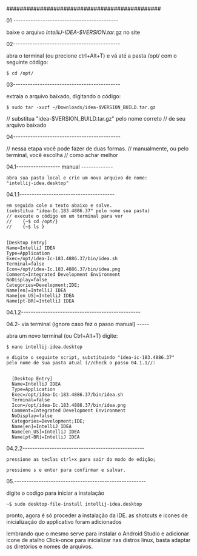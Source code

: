 ##############################################

01 -------------------------------------------

  baixe o arquivo *IntelliJ-IDEA-$VERSION.tar*.gz no site
  
02--------------------------------------------

  abra o terminal (ou precione ctrl+Alt+T)
  e vá até a pasta /opt/  com o seguinte código:
  
    $ cd /opt/
    
03--------------------------------------------

  extraia o arquivo baixado, digitando o código:
  
    $ sudo tar -xvzf ~/Downloads/idea-$VERSION_BUILD.tar.gz
  
  // substitua "idea-$VERSION_BUILD.tar.gz" pelo nome correto
  // de seu arquivo baixado
  
04--------------------------------------------

  // nessa etapa você pode fazer de duas formas.
  // manualmente, ou pelo terminal, você escolha
  // como achar melhor
  
  04.1------------------ manual -------------
  
    abra sua pasta local e crie um novo arquivo de nome:
    "intellij-idea.desktop"
    
  04.1.1---------------------------------------
  
    em seguida cole o texto abaixo e salve. 
    (substitua "idea-Ic.183.4886.37" pelo nome sua pasta)
    // execute o código em um terminal para ver 
    //    {~$ cd /opt/}
    //    {~$ ls }
    
    
    [Desktop Entry]
    Name=IntelliJ IDEA
    Type=Application
    Exec=/opt/idea-Ic-183.4886.37/bin/idea.sh
    Terminal=false
    Icon=/opt/idea-Ic.183.4886.37/bin/idea.png
    Comment=Integrated Development Environment
    NoDisplay=false
    Categories=Development;IDE;
    Name[en]=IntelliJ IDEA
    Name[en_US]=IntelliJ IDEA
    Name[pt-BR]=IntelliJ IDEA
    
  04.1.2-------------------------------------------------
  
04.2- via terminal (ignore caso fez o passo manual) -----
    
   abra um novo terminal (ou Ctrl+Alt+T)
   digite:
   
    $ nano intellij-idea.desktop
    
    e digite o seguinte script, substituindo "idea-ic-183.4886.37"
    pelo nome de sua pasta atual (//check o passo 04.1.1//: 


      [Desktop Entry]
      Name=IntelliJ IDEA
      Type=Application
      Exec=/opt/idea-Ic-183.4886.37/bin/idea.sh
      Terminal=false
      Icon=/opt/idea-Ic.183.4886.37/bin/idea.png
      Comment=Integrated Development Environment
      NoDisplay=false
      Categories=Development;IDE;
      Name[en]=IntelliJ IDEA
      Name[en_US]=IntelliJ IDEA
      Name[pt-BR]=IntelliJ IDEA
      
  04.2.2--------------------------------------------------
  
    pressione as teclas ctrl+x para sair do modo de edição;
    
    pressione s e enter para confirmar e salvar.
    
 05.------------------------------------------------------
 
  digite o codigo para iniciar a instalação
  
    ~$ sudo desktop-file-install intellij-idea.desktop
    
  pronto, agora é só proceder a instalação da IDE.
  as shotcuts e icones de inicialização do applicativo foram adicionados
  
  lembrando que o mesmo serve para instalar o Android Studio e adicionar
  icone de atalho Click-once para inicializar nas distros linux, basta 
  adaptar os diretórios e nomes de arquivos.
